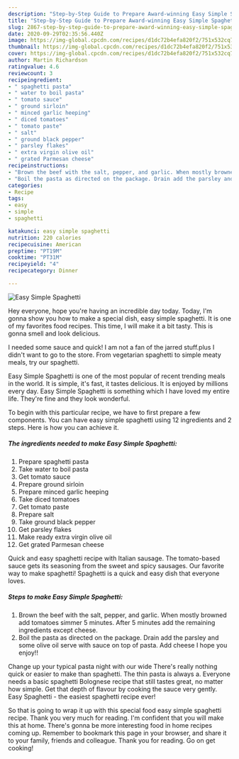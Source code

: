 ```yaml
---
description: "Step-by-Step Guide to Prepare Award-winning Easy Simple Spaghetti"
title: "Step-by-Step Guide to Prepare Award-winning Easy Simple Spaghetti"
slug: 2867-step-by-step-guide-to-prepare-award-winning-easy-simple-spaghetti
date: 2020-09-29T02:35:56.440Z
image: https://img-global.cpcdn.com/recipes/d1dc72b4efa820f2/751x532cq70/easy-simple-spaghetti-recipe-main-photo.jpg
thumbnail: https://img-global.cpcdn.com/recipes/d1dc72b4efa820f2/751x532cq70/easy-simple-spaghetti-recipe-main-photo.jpg
cover: https://img-global.cpcdn.com/recipes/d1dc72b4efa820f2/751x532cq70/easy-simple-spaghetti-recipe-main-photo.jpg
author: Martin Richardson
ratingvalue: 4.6
reviewcount: 3
recipeingredient:
- " spaghetti pasta"
- " water to boil pasta"
- " tomato sauce"
- " ground sirloin"
- " minced garlic heeping"
- " diced tomatoes"
- " tomato paste"
- " salt"
- " ground black pepper"
- " parsley flakes"
- " extra virgin olive oil"
- " grated Parmesan cheese"
recipeinstructions:
- "Brown the beef with the salt, pepper, and garlic. When mostly browned add tomatoes simmer 5 minutes. After 5 minutes add the remaining ingredients except cheese."
- "Boil the pasta as directed on the package. Drain add the parsley and some olive oil serve with sauce on top of pasta. Add cheese I hope you enjoy!!"
categories:
- Recipe
tags:
- easy
- simple
- spaghetti

katakunci: easy simple spaghetti 
nutrition: 220 calories
recipecuisine: American
preptime: "PT19M"
cooktime: "PT31M"
recipeyield: "4"
recipecategory: Dinner

---
```



![Easy Simple Spaghetti](https://img-global.cpcdn.com/recipes/d1dc72b4efa820f2/751x532cq70/easy-simple-spaghetti-recipe-main-photo.jpg)

Hey everyone, hope you're having an incredible day today. Today, I'm gonna show you how to make a special dish, easy simple spaghetti. It is one of my favorites food recipes. This time, I will make it a bit tasty. This is gonna smell and look delicious.

I needed some sauce and quick! I am not a fan of the jarred stuff.plus I didn&#39;t want to go to the store. From vegetarian spaghetti to simple meaty meals, try our spaghetti.

Easy Simple Spaghetti is one of the most popular of recent trending meals in the world. It is simple, it's fast, it tastes delicious. It is enjoyed by millions every day. Easy Simple Spaghetti is something which I have loved my entire life. They're fine and they look wonderful.


To begin with this particular recipe, we have to first prepare a few components. You can have easy simple spaghetti using 12 ingredients and 2 steps. Here is how you can achieve it.

<!--inarticleads1-->

##### The ingredients needed to make Easy Simple Spaghetti:

1. Prepare  spaghetti pasta
1. Take  water to boil pasta
1. Get  tomato sauce
1. Prepare  ground sirloin
1. Prepare  minced garlic heeping
1. Take  diced tomatoes
1. Get  tomato paste
1. Prepare  salt
1. Take  ground black pepper
1. Get  parsley flakes
1. Make ready  extra virgin olive oil
1. Get  grated Parmesan cheese


Quick and easy spaghetti recipe with Italian sausage. The tomato-based sauce gets its seasoning from the sweet and spicy sausages. Our favorite way to make spaghetti! Spaghetti is a quick and easy dish that everyone loves. 

<!--inarticleads2-->

##### Steps to make Easy Simple Spaghetti:

1. Brown the beef with the salt, pepper, and garlic. When mostly browned add tomatoes simmer 5 minutes. After 5 minutes add the remaining ingredients except cheese.
1. Boil the pasta as directed on the package. Drain add the parsley and some olive oil serve with sauce on top of pasta. Add cheese I hope you enjoy!!


Change up your typical pasta night with our wide There&#39;s really nothing quick or easier to make than spaghetti. The thin pasta is always a. Everyone needs a basic spaghetti Bolognese recipe that still tastes great, no matter how simple. Get that depth of flavour by cooking the sauce very gently. Easy Spaghetti - the easiest spaghetti recipe ever! 

So that is going to wrap it up with this special food easy simple spaghetti recipe. Thank you very much for reading. I'm confident that you will make this at home. There's gonna be more interesting food in home recipes coming up. Remember to bookmark this page in your browser, and share it to your family, friends and colleague. Thank you for reading. Go on get cooking!
